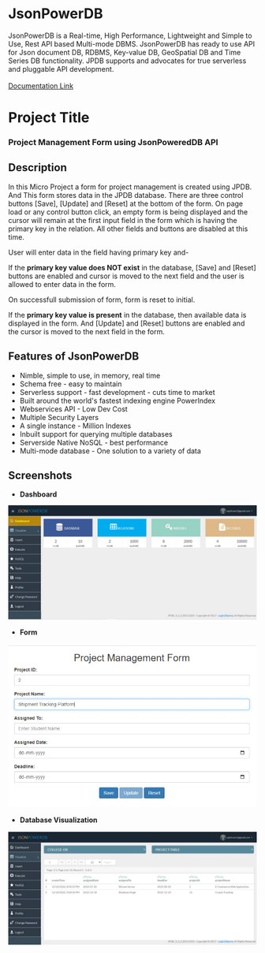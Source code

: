 # JsonPowerDB
JsonPowerDB is a Real-time, High Performance, Lightweight and Simple to Use, Rest API based Multi-mode DBMS. JsonPowerDB has ready to use API for Json document DB, RDBMS, Key-value DB, GeoSpatial DB and Time Series DB functionality. JPDB supports and advocates for true serverless and pluggable API development.
<br/>
<br/>
[Documentation Link](https://login2explore.com/jpdb/docs.html)

# Project Title
### Project Management Form using JsonPoweredDB API

## Description

In this Micro Project a form for project management is created using JPDB. And This form stores data in the JPDB database.
There are three control buttons [Save], [Update] and [Reset] at the bottom of the form. On page load or any control button click, an empty form is being displayed and the cursor will remain at the first input field in the form which is having the primary key in the relation. All other fields and buttons are disabled at this time.

User will enter data in the field having primary key and-

If the **primary key value does NOT exist** in the database, [Save] and [Reset] buttons are enabled and cursor is moved to the next field and the user is allowed to enter data in the form.

On successfull submission of form, form is reset to initial.

If the **primary key value is present** in the database, then available data is displayed in the form. And [Update] and [Reset] buttons are enabled and the cursor is moved to the next field in the form.

## Features of JsonPowerDB

- Nimble, simple to use, in memory, real time
- Schema free - easy to maintain
- Serverless support - fast development - cuts time to market
- Built around the world's fastest indexing engine PowerIndex
- Webservices API - Low Dev Cost
- Multiple Security Layers
- A single instance - Million Indexes
- Inbuilt support for querying multiple databases
- Serverside Native NoSQL - best performance
- Multi-mode database - One solution to a variety of data

## Screenshots

- **Dashboard**

![alt](images/dashboard.JPG)

- **Form**

![alt](images/form.JPG)


- **Database Visualization**

![alt](images/visualization.JPG)



